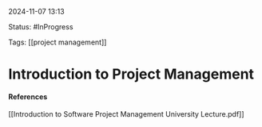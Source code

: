 
2024-11-07 13:13

Status: #InProgress

Tags: [[project management]] 

# Introduction to Project Management





#### References
[[Introduction to Software Project Management University Lecture.pdf]]
